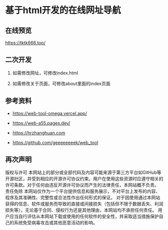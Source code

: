 # 基于html开发的在线网址导航

## 在线预览

https://tktk666.top/


## 二次开发

1. 如需修改网址，可修改index.html

2. 如需修改关于页面，可修改about里面的index页面


## 参考资料

- https://web-tool-omega.vercel.app/

- https://web-a55.pages.dev/

- https://hrzhanghuan.com

- https://github.com/geeeeeeeek/web_tool

## 再次声明
版权与许可
本网站上的部分或全部代码及内容可能来源于第三方平台如GitHub等开源社区，并受到相应的开源许可协议约束。用户在使用这些资源时应遵守相关的许可条款。对于任何由违反开源许可协议而产生的法律责任，本网站概不负责。
责任免除
本网站仅作为一个平台提供信息和服务展示，不对平台上发布的内容、程序及其准确性、完整性或合法性作出任何形式的保证。
对于因使用通过本网站获得的信息、软件或服务而导致的直接或间接损失（包括但不限于数据丢失、利润损失等），无论基于合同、侵权行为还是其他理由，本网站均不承担任何责任。
用户应当自行评估从本网站下载或使用的任何软件的安全性，并采取适当措施保护自己的系统免受病毒攻击或其他恶意活动的影响。
